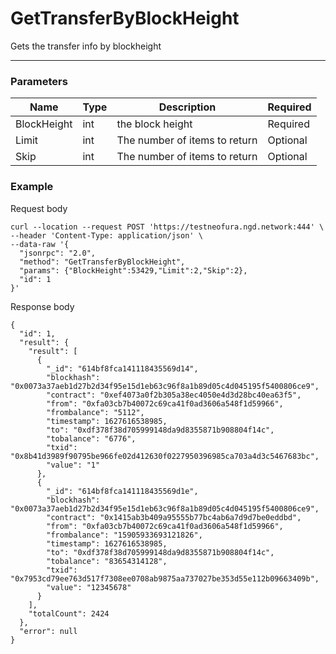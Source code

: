 # GetTransferByBlockHeight
Gets the transfer info by blockheight
<hr>

### Parameters

|    Name    | Type | Description | Required |
| ---------- | --- |    ------    | ----|
| BlockHeight    | int|  the block height| Required |
| Limit    | int|  The number of items to return| Optional|
| Skip    | int|  The number of items to return| Optional |


### Example

Request body

```
curl --location --request POST 'https://testneofura.ngd.network:444' \
--header 'Content-Type: application/json' \
--data-raw '{
  "jsonrpc": "2.0",
  "method": "GetTransferByBlockHeight",
  "params": {"BlockHeight":53429,"Limit":2,"Skip":2},
  "id": 1
}'
```
Response body

```json5
{
  "id": 1,
  "result": {
    "result": [
      {
        "_id": "614bf8fca141118435569d14",
        "blockhash": "0x0073a37aeb1d27b2d34f95e15d1eb63c96f8a1b89d05c4d045195f5400806ce9",
        "contract": "0xef4073a0f2b305a38ec4050e4d3d28bc40ea63f5",
        "from": "0xfa03cb7b40072c69ca41f0ad3606a548f1d59966",
        "frombalance": "5112",
        "timestamp": 1627616538985,
        "to": "0xdf378f38d705999148da9d8355871b908804f14c",
        "tobalance": "6776",
        "txid": "0x8b41d3989f90795be966fe02d412630f0227950396985ca703a4d3c5467683bc",
        "value": "1"
      },
      {
        "_id": "614bf8fca141118435569d1e",
        "blockhash": "0x0073a37aeb1d27b2d34f95e15d1eb63c96f8a1b89d05c4d045195f5400806ce9",
        "contract": "0x1415ab3b409a95555b77bc4ab6a7d9d7be0eddbd",
        "from": "0xfa03cb7b40072c69ca41f0ad3606a548f1d59966",
        "frombalance": "15905933693121826",
        "timestamp": 1627616538985,
        "to": "0xdf378f38d705999148da9d8355871b908804f14c",
        "tobalance": "83654314128",
        "txid": "0x7953cd79ee763d517f7308ee0708ab9875aa737027be353d55e112b09663409b",
        "value": "12345678"
      }
    ],
    "totalCount": 2424
  },
  "error": null
}
```
